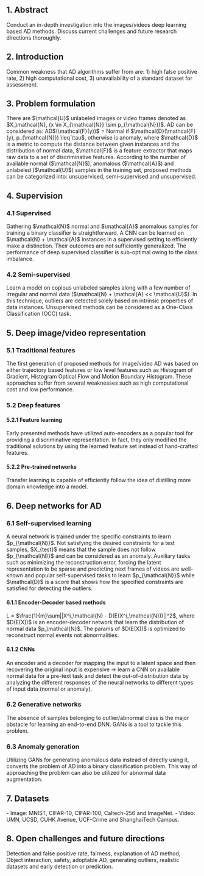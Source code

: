 <h2>1. Abstract</h2>
Conduct an in-depth investigation into the images/videos deep learning based AD methods. Discuss current challenges and future research directions thoroughly.
<h2>2. Introduction</h2>
Common weakness that AD algorithms suffer from are: 1) high false positive rate, 2) high computational cost, 3) unavailability of a standard dataset for assessment.
<h2>3. Problem formulation</h2>
There are $\mathcal{U}$ unlabeled images or video frames denoted as $X_\mathcal{N}, (x \in X_{\mathcal{N}} \sim p_{\mathcal{N}})$. AD can be considered as: AD$(\mathcal{F}(y))$ = Normal if $\mathcal{D}(\mathcal{F}(y), p_{\mathcal{N}}) \leq \tau$, otherwise is anomaly, where $\mathcal{D}$ is a metric to compute the distance between given instances and the distribution of normal data, $\mathcal{F}$ is a feature extractor that maps raw data to a set of discriminative features. According to the number of available normal ($\mathcal{N}$), anomalous ($\mathcal{A}$) and unlabeled ($\mathcal{U}$) samples in the training set, proposed methods can be categorized into: unsupervised, semi-supervised and unsupervised.
<h2>4. Supervision</h2>
<h3>4.1 Supervised</h3>
Gathering $\mathcal{N}$ normal and $\mathcal{A}$ anomalous samples for training a binary classifier is straightforward. A CNN can be learned on $\mathcal{N} + \mathcal{A}$ instances in a supervised setting to efficiently make a distinction. Their outcomes are not sufficiently generalized. The performance of deep supervised classifier is sub-optimal owing to the class imbalance.
<h3>4.2 Semi-supervised</h3>
Learn a model on copious unlabeled samples along with a few number of irregular and normal data ($\mathcal{N} + \mathcal{A} << \mathcal{U}$). In this technique, outliers are detected solely based on intrinsic properties of data instances. Unsupervised methods can be considered as a One-Class Classification (OCC) task.
<h2>5. Deep image/video representation</h2>
<h3>5.1 Traditional features</h3>
The first generation of proposed methods for image/video AD was based on either trajectory based features or low level features such as Histogram of Gradient, Histogram Optical Flow and Motion Boundary Histogram. These approaches suffer from several weaknesses such as high computational cost and low performance.
<h3>5.2 Deep features</h3>
<h4>5.2.1 Feature learning</h4>
Early presented methods have utilized auto-encoders as a popular tool for providing a discriminative representation. In fact, they only modified the traditional solutions by using the learned feature set instead of hand-crafted features.
<h4>5.2.2 Pre-trained networks</h4>
Transfer learning is capable of efficiently follow the idea of distilling more domain knowledge into a model.
<h2>6. Deep networks for AD</h2>
<h3>6.1 Self-supervised learning</h3>
A neural network is trained under the specific constraints to learn $p_{\mathcal{N}}$. Not satisfying the desired constraints for a test samples, $X_{test}$ means that the sample does not follow $p_{\mathcal{N}}$ and can be considered as an anomaly. Auxiliary tasks such as minimizing the reconstruction error, forcing the latent representation to be sparse and predicting next frames of videos are well-known and popular self-supervised tasks to learn $p_{\mathcal{N}}$ while $\mathcal{D}$ is a score that shows how the specified constraints are satisfied for detecting the outliers.
<h4>6.1.1 Encoder-Decoder based methods</h4>
L = $\frac{1}{m}\sum||X^i_\mathcal{N} - D(E(X^i_\mathcal{N}))||^2$, where $D(E(X))$ is an encoder-decoder network that learn the distribution of normal data $p_\mathcal{N}$. The params of $D(E(X))$ is optimized to reconstruct normal events not abnormalities.
<h4>6.1.2 CNNs</h4>
An encoder and a decoder for mapping the input to a latent space and then recovering the original input is expensive -> learn a CNN on available normal data for a pre-text task and detect the out-of-distribution data by analyzing the different responses of the neural networks to different types of input data (normal or anomaly).
<h3>6.2 Generative networks</h3>
The absence of samples belonging to outlier/abnormal class is the major obstacle for learning an end-to-end DNN. GANs is a tool to tackle this problem.
<h3>6.3 Anomaly generation</h3>
Utilizing GANs for generating anomalous data instead of directly using it, converts the problem of AD into a binary classification problem. This way of approaching the problem can also be utilized for abnormal data augmentation.
<h2>7. Datasets</h2>
- Image: MNIST, CIFAR-10, CIFAR-100, Caltech-256 and ImageNet.
- Video: UMN, UCSD, CUHK Avenue, UCF-Crime and ShanghaiTech Campus.
<h2>8. Open challenges and future directions</h2>
Detection and false positive rate, fairness, explanation of AD method, Object interaction, safety, adoptable AD, generating outliers, realistic datasets and early detection or prediction.